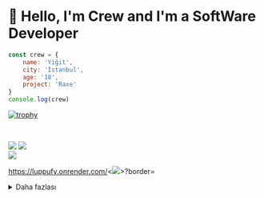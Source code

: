 # 👋 Hello, I'm **Crew** and I'm a **SoftWare Developer**

```js
const crew = {
    name: 'Yiğit',
    city: 'İstanbul',
    age: '18',
    project: 'Raxe'
}
console.log(crew)
```

[![trophy](https://github-profile-trophy.vercel.app/?username=crewcik&theme=onedark)](https://github.com/crewcik)

<!-- BLOG-POST-LIST:START -->
<!-- BLOG-POST-LIST:END -->
&nbsp;
<p align="left">
<a href="https://discord.gg/hu6XpsVxnP" target"blank_"><img src="https://img.shields.io/badge/Raxe Support%20-7289DA.svg?&style=for-the-badge&logo=discord&logoColor"></a>
<a href="https://discord.com/users/992903509701828679" target"blank_"><img src="https://img.shields.io/badge/Crew%20-7289DA.svg?&style=for-the-badge&logo=discord&logoColor"></a>
</br><img src="https://komarev.com/ghpvc/?username=crewcik&"/>

https://luppufy.onrender.com/<<img src="https://luppufy.onrender.com/992903509701828679">>?border=<hexColor>
<details>
<summary>Daha fazlası</summary>
<img align="5px" width="38%" src="https://github-readme-stats.vercel.app/api/top-langs?username=crewcik&theme=dark&show_icons=true&locale=en&layout=compact" alt="crewcik"/>
<img align="auto" width="50%" src="https://github-readme-stats.vercel.app/api?username=crewcik&theme=dark&show_icons=true&locale=en" alt="crewcik"/>
<img align="auto" width="49%" src="https://github-readme-streak-stats.herokuapp.com/?user=crewcik&" alt="crewcik" />
 
[![Discord Presence](https://lanyard-profile-readme.vercel.app/api/992903509701828679?theme=light&bg=ecf&animated=false&hideDiscrim=true&borderRadius=10px&idleMessage=Starlarsangüzelolur)](https://discord.com/users/992903509701828679)
</details>
